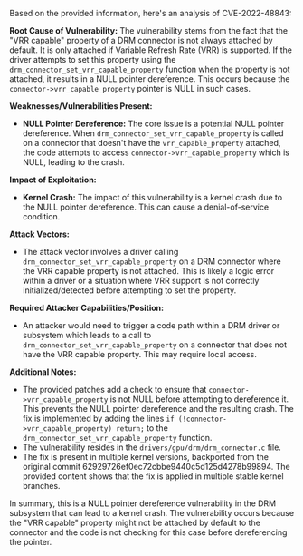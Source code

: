 Based on the provided information, here's an analysis of CVE-2022-48843:

**Root Cause of Vulnerability:**
The vulnerability stems from the fact that the "VRR capable" property of a DRM connector is not always attached by default. It is only attached if Variable Refresh Rate (VRR) is supported. If the driver attempts to set this property using the `drm_connector_set_vrr_capable_property` function when the property is not attached, it results in a NULL pointer dereference. This occurs because the `connector->vrr_capable_property` pointer is NULL in such cases.

**Weaknesses/Vulnerabilities Present:**
- **NULL Pointer Dereference:** The core issue is a potential NULL pointer dereference. When `drm_connector_set_vrr_capable_property` is called on a connector that doesn't have the `vrr_capable_property` attached, the code attempts to access `connector->vrr_capable_property` which is NULL, leading to the crash.

**Impact of Exploitation:**
- **Kernel Crash:** The impact of this vulnerability is a kernel crash due to the NULL pointer dereference. This can cause a denial-of-service condition.

**Attack Vectors:**
- The attack vector involves a driver calling `drm_connector_set_vrr_capable_property` on a DRM connector where the VRR capable property is not attached. This is likely a logic error within a driver or a situation where VRR support is not correctly initialized/detected before attempting to set the property.

**Required Attacker Capabilities/Position:**
- An attacker would need to trigger a code path within a DRM driver or subsystem which leads to a call to `drm_connector_set_vrr_capable_property` on a connector that does not have the VRR capable property. This may require local access.

**Additional Notes:**
- The provided patches add a check to ensure that `connector->vrr_capable_property` is not NULL before attempting to dereference it. This prevents the NULL pointer dereference and the resulting crash. The fix is implemented by adding the lines `if (!connector->vrr_capable_property) return;` to the `drm_connector_set_vrr_capable_property` function.
- The vulnerability resides in the `drivers/gpu/drm/drm_connector.c` file.
- The fix is present in multiple kernel versions, backported from the original commit 62929726ef0ec72cbbe9440c5d125d4278b99894. The provided content shows that the fix is applied in multiple stable kernel branches.

In summary, this is a NULL pointer dereference vulnerability in the DRM subsystem that can lead to a kernel crash. The vulnerability occurs because the "VRR capable" property might not be attached by default to the connector and the code is not checking for this case before dereferencing the pointer.